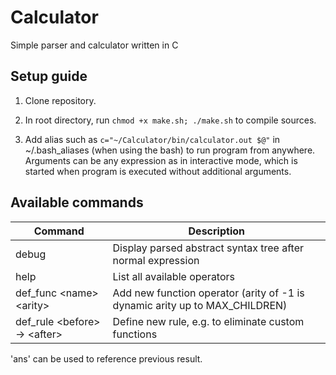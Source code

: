# Calculator
Simple parser and calculator written in C

## Setup guide
1. Clone repository.

2. In root directory, run ```chmod +x make.sh; ./make.sh``` to compile sources.

3. Add alias such as ```c="~/Calculator/bin/calculator.out $@"``` in ~/.bash_aliases (when using the bash) to run program from anywhere. Arguments can be any expression as in interactive mode, which is started when program is executed without additional arguments.

## Available commands  
| Command | Description |
| --- | --- |
| debug | Display parsed abstract syntax tree after normal expression |
| help | List all available operators |
| def_func \<name\> \<arity\> | Add new function operator (arity of -1 is dynamic arity up to MAX_CHILDREN) |
| def_rule \<before\> -> \<after\> | Define new rule, e.g. to eliminate custom functions |

'ans' can be used to reference previous result.

